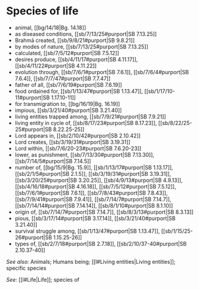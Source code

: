 # Species of life

* animal, [[bg/14/18|Bg. 14.18]]
* as diseased conditions, [[sb/7/13/25#purport|SB 7.13.25]]
* Brahmā created, [[sb/9/8/21#purport|SB 9.8.21]]
* by modes of nature, [[sb/7/13/25#purport|SB 7.13.25]]
* calculated, [[sb/7/5/12#purport|SB 7.5.12]]
* desires produce, [[sb/4/11/17#purport|SB 4.11.17]], [[sb/4/11/22#purport|SB 4.11.22]]
* evolution through, [[sb/7/6/1#purport|SB 7.6.1]], [[sb/7/6/4#purport|SB 7.6.4]], [[sb/7/7/47#purport|SB 7.7.47]]
* father of all, [[sb/7/6/19#purport|SB 7.6.19]]
* food ordained for, [[sb/1/13/47#purport|SB 1.13.47]], [[sb/1/17/10-11#purport|SB 1.17.10-11]]
* for transmigration to, [[bg/16/19|Bg. 16.19]]
* impious, [[sb/3/21/40#purport|SB 3.21.40]]
* living entities trapped among, [[sb/7/9/21#purport|SB 7.9.21]]
* living entity in cycle of, [[sb/8/17/23#purport|SB 8.17.23]], [[sb/8/22/25-25#purport|SB 8.22.25-25]]
* Lord appears in, [[sb/2/10/42#purport|SB 2.10.42]]
* Lord creates, [[sb/3/19/31#purport|SB 3.19.31]]
* Lord within, [[sb/7/6/20-23#purport|SB 7.6.20-23]]
* lower, as punishment, [[sb/7/13/30#purport|SB 7.13.30]], [[sb/7/14/5#purport|SB 7.14.5]]
* number of, [[bg/15/9|Bg. 15.9]], [[sb/1/13/17#purport|SB 1.13.17]], [[sb/2/1/5#purport|SB 2.1.5]], [[sb/3/19/31#purport|SB 3.19.31]], [[sb/3/20/25#purport|SB 3.20.25]], [[sb/4/9/13#purport|SB 4.9.13]], [[sb/4/16/18#purport|SB 4.16.18]], [[sb/7/5/12#purport|SB 7.5.12]], [[sb/7/6/1#purport|SB 7.6.1]], [[sb/7/8/43#purport|SB 7.8.43]], [[sb/7/9/41#purport|SB 7.9.41]], [[sb/7/14/7#purport|SB 7.14.7]], [[sb/7/14/14#purport|SB 7.14.14]], [[sb/8/1/10#purport|SB 8.1.10]]
* origin of, [[sb/7/14/7#purport|SB 7.14.7]], [[sb/8/3/13#purport|SB 8.3.13]]
* pious, [[sb/3/17/14#purport|SB 3.17.14]], [[sb/3/21/40#purport|SB 3.21.40]]
* survival struggle among, [[sb/1/13/47#purport|SB 1.13.47]], [[sb/1/15/25-26#purport|SB 1.15.25-26]]
* types of, [[sb/2/7/18#purport|SB 2.7.18]], [[sb/2/10/37-40#purport|SB 2.10.37-40]]

*See also:* Animals; Humans being; [[l#Living entities|Living entities]]; specific species

*See:* [[l#Life|Life]]; species of
